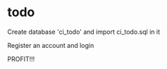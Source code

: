 todo
====
Create database 'ci_todo' and import ci_todo.sql in it

Register an account and login

PROFIT!!!
